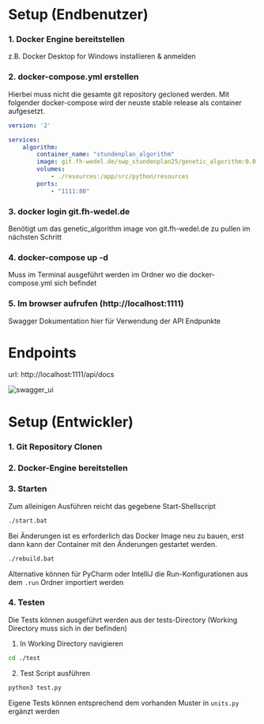 # Setup (Endbenutzer)

### 1. Docker Engine bereitstellen 

z.B. Docker Desktop for Windows installieren & anmelden

### 2. docker-compose.yml erstellen  

Hierbei muss nicht die gesamte git repository gecloned werden. Mit folgender docker-compose wird der neuste stable release als container aufgesetzt.

```yml
version: '2'

services:
    algorithm:
        container_name: "stundenplan_algorithm"
        image: git.fh-wedel.de/swp_stundenplan25/genetic_algorithm:0.0.3
        volumes:
            - ./resources:/app/src/python/resources
        ports:
            - "1111:80"
```

### 3. docker login git.fh-wedel.de

Benötigt um das genetic_algorithm image von git.fh-wedel.de zu pullen im nächsten Schritt

### 4. docker-compose up -d

Muss im Terminal ausgeführt werden im Ordner wo die docker-compose.yml sich befindet

### 5. Im browser aufrufen (http://localhost:1111)

Swagger Dokumentation hier für Verwendung der API Endpunkte

# Endpoints

url: http://localhost:1111/api/docs

![swagger_ui](https://i.gyazo.com/927fd85973de5f6aa629f4d59f63fb71.png)

# Setup (Entwickler)

### 1. Git Repository Clonen

### 2. Docker-Engine bereitstellen

### 3. Starten
Zum alleinigen Ausführen reicht das gegebene Start-Shellscript
```sh
./start.bat
```

Bei Änderungen ist es erforderlich das Docker Image neu zu bauen, erst dann kann der Container mit den Änderungen gestartet werden.
```sh
./rebuild.bat
```

Alternative können für PyCharm oder IntelliJ die Run-Konfigurationen aus dem `.run` Ordner importiert werden

### 4. Testen
Die Tests können ausgeführt werden aus der tests-Directory (Working Directory muss sich in der befinden)
1. In Working Directory navigieren
```sh
cd ./test
```
2. Test Script ausführen
```sh
python3 test.py
```

Eigene Tests können entsprechend dem vorhanden Muster in `units.py` ergänzt werden